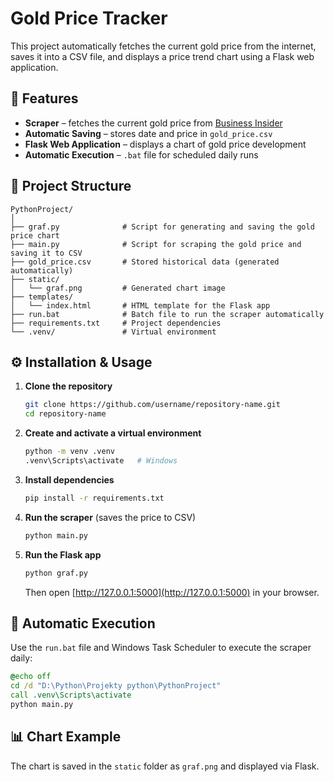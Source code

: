 # Gold Price Tracker

This project automatically fetches the current gold price from the internet, saves it into a CSV file, and displays a price trend chart using a Flask web application.

## 📌 Features
- **Scraper** – fetches the current gold price from [Business Insider](https://markets.businessinsider.com/commodities/gold-price)
- **Automatic Saving** – stores date and price in `gold_price.csv`
- **Flask Web Application** – displays a chart of gold price development
- **Automatic Execution** – `.bat` file for scheduled daily runs

## 📂 Project Structure
```
PythonProject/
│
├── graf.py              # Script for generating and saving the gold price chart
├── main.py              # Script for scraping the gold price and saving it to CSV
├── gold_price.csv       # Stored historical data (generated automatically)
├── static/
│   └── graf.png         # Generated chart image
├── templates/
│   └── index.html       # HTML template for the Flask app
├── run.bat              # Batch file to run the scraper automatically
├── requirements.txt     # Project dependencies
└── .venv/               # Virtual environment
```

## ⚙ Installation & Usage

1. **Clone the repository**
   ```bash
   git clone https://github.com/username/repository-name.git
   cd repository-name
   ```

2. **Create and activate a virtual environment**
   ```bash
   python -m venv .venv
   .venv\Scripts\activate   # Windows
   ```

3. **Install dependencies**
   ```bash
   pip install -r requirements.txt
   ```

4. **Run the scraper** (saves the price to CSV)
   ```bash
   python main.py
   ```

5. **Run the Flask app**
   ```bash
   python graf.py
   ```
   Then open [http://127.0.0.1:5000](http://127.0.0.1:5000) in your browser.

## 🔄 Automatic Execution
Use the `run.bat` file and Windows Task Scheduler to execute the scraper daily:
```bat
@echo off
cd /d "D:\Python\Projekty python\PythonProject"
call .venv\Scripts\activate
python main.py
```

## 📊 Chart Example
The chart is saved in the `static` folder as `graf.png` and displayed via Flask.
